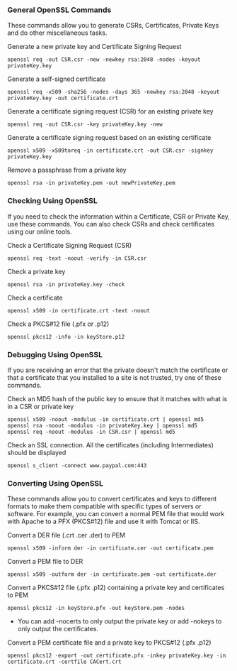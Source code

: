 ### General OpenSSL Commands

These commands allow you to generate CSRs, Certificates, Private Keys and do other miscellaneous tasks.

Generate a new private key and Certificate Signing Request

	openssl req -out CSR.csr -new -newkey rsa:2048 -nodes -keyout privateKey.key

Generate a self-signed certificate 

	openssl req -x509 -sha256 -nodes -days 365 -newkey rsa:2048 -keyout privateKey.key -out certificate.crt

Generate a certificate signing request (CSR) for an existing private key

	openssl req -out CSR.csr -key privateKey.key -new

Generate a certificate signing request based on an existing certificate
	
	openssl x509 -x509toreq -in certificate.crt -out CSR.csr -signkey privateKey.key

Remove a passphrase from a private key

	openssl rsa -in privateKey.pem -out newPrivateKey.pem


### Checking Using OpenSSL

If you need to check the information within a Certificate, CSR or Private Key, use these commands. You can also check CSRs and check certificates using our online tools.

Check a Certificate Signing Request (CSR)

	openssl req -text -noout -verify -in CSR.csr

Check a private key

	openssl rsa -in privateKey.key -check

Check a certificate

	openssl x509 -in certificate.crt -text -noout

Check a PKCS#12 file (.pfx or .p12)

	openssl pkcs12 -info -in keyStore.p12


### Debugging Using OpenSSL

If you are receiving an error that the private doesn't match the certificate or that a certificate that you installed to a site is not trusted, try one of these commands.

Check an MD5 hash of the public key to ensure that it matches with what is in a CSR or private key

	openssl x509 -noout -modulus -in certificate.crt | openssl md5
	openssl rsa -noout -modulus -in privateKey.key | openssl md5
	openssl req -noout -modulus -in CSR.csr | openssl md5

Check an SSL connection. All the certificates (including Intermediates) should be displayed

	openssl s_client -connect www.paypal.com:443

### Converting Using OpenSSL

These commands allow you to convert certificates and keys to different formats to make them compatible with specific types of servers or software. For example, you can convert a normal PEM file that would work with Apache to a PFX (PKCS#12) file and use it with Tomcat or IIS.

Convert a DER file (.crt .cer .der) to PEM

	openssl x509 -inform der -in certificate.cer -out certificate.pem

Convert a PEM file to DER

	openssl x509 -outform der -in certificate.pem -out certificate.der

Convert a PKCS#12 file (.pfx .p12) containing a private key and certificates to PEM

	openssl pkcs12 -in keyStore.pfx -out keyStore.pem -nodes

- You can add -nocerts to only output the private key or add -nokeys to only output the certificates.

Convert a PEM certificate file and a private key to PKCS#12 (.pfx .p12)

	openssl pkcs12 -export -out certificate.pfx -inkey privateKey.key -in certificate.crt -certfile CACert.crt
